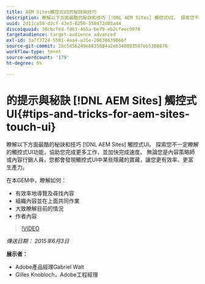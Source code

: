 ```yaml
---
title: AEM Sites觸控式UI的秘訣與技巧
description: 瞭解以下方面最酷的秘訣和技巧 [!DNL AEM Sites] 觸控式UI。 探索您不一定瞭解的觸控式UI功能，協助您完成更多工作，並加快完成速度。 無論您是內容策略師或內容行銷人員，您都會發現觸控式UI中某些隱藏的寶藏，讓您更有效率、更富生產力。
uuid: 2d11ca50-d3cf-43e3-8256-358d72d03a44
discoiquuid: 30cbcfed-fd63-465a-be79-eb2cfeec9078
targetaudience: target-audience advanced
exl-id: 3a7f3724-5581-4aa4-a31e-20638639866f
source-git-commit: 2bc5d56249e8835884a2eb348083507eb5308076
workflow-type: tm+mt
source-wordcount: '179'
ht-degree: 0%

---
```


# 的提示與秘訣 [!DNL AEM Sites] 觸控式UI{#tips-and-tricks-for-aem-sites-touch-ui}

瞭解以下方面最酷的秘訣和技巧 [!DNL AEM Sites] 觸控式UI。 探索您不一定瞭解的觸控式UI功能，協助您完成更多工作，並加快完成速度。 無論您是內容策略師或內容行銷人員，您都會發現觸控式UI中某些隱藏的寶藏，讓您更有效率、更富生產力。

在本GEM中，瞭解如何：

* 有效率地導覽及尋找內容
* 組織內容並在上面共同作業
* 大致瞭解目前的情況
* 作者內容

>[!VIDEO](https://video.tv.adobe.com/v/19377/?quality=9)

*傳送日期： 2015年6月3日*

**展示者：**

* Adobe產品經理Gabriel Walt
* Gilles Knobloch，Adobe工程經理

<!--
[Get back to the Overview](https://helpx.adobe.com/experience-manager/kt/eseminars/gems/aem-index.html)
-->
